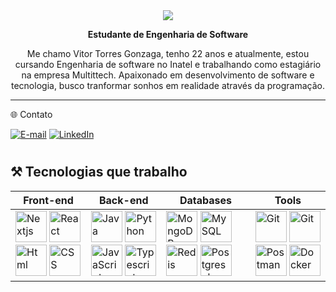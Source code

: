 <div align="center">
  <a href="https://git.io/typing-svg">
    <img src="https://readme-typing-svg.demolab.com?font=Fira+Code&weight=700&size=32&duration=7000&pause=&color=F7F7F7&center=true&vCenter=true&repeat=true&width=440&height=60&lines=Vitor+Gonzaga!">
  </a>
</div>

<p align="center"><strong>Estudante de Engenharia de Software</strong></p>

<p align="center">Me chamo Vitor Torres Gonzaga, tenho 22 anos e atualmente, estou cursando Engenharia de software no Inatel e trabalhando como estagiário na empresa Multittech. Apaixonado em desenvolvimento de software e tecnologia, busco tranformar sonhos em realidade através da programação.

---

🌐 Contato

[![E-mail](https://img.shields.io/badge/Email-808080?style=for-the-badge&logo=microsoft-outlook&logoColor=white)](mailto:vitor.t@ges.inatel.br)
[![LinkedIn](https://img.shields.io/badge/LinkedIn-0077B5?style=for-the-badge&logo=linkedin&logoColor=white)](https://www.linkedin.com/in/vitorgonzaga10/)


#

## ⚒️ Tecnologias que trabalho

| Front-end | Back-end | Databases | Tools |
|-----------|----------|-----------|-------|
| <img alt="Nextjs" title="Nextjs" width="50" src="https://cdn.jsdelivr.net/gh/devicons/devicon@latest/icons/nextjs/nextjs-original.svg" /> <img alt="React" title="React" width="50" src="https://cdn.jsdelivr.net/gh/devicons/devicon@latest/icons/react/react-original.svg" /> <img alt="Html" title="Html" width="50" src="https://cdn.jsdelivr.net/gh/devicons/devicon@latest/icons/html5/html5-original.svg" /> <img alt="CSS" title="CSS" width="50" src="https://cdn.jsdelivr.net/gh/devicons/devicon@latest/icons/css3/css3-original.svg" /> | <img alt="Java" title="Java" width="50" src="https://cdn.jsdelivr.net/gh/devicons/devicon@latest/icons/java/java-plain.svg" /> <img alt="Python" title="Python" width="50" src="https://cdn.jsdelivr.net/gh/devicons/devicon@latest/icons/python/python-original.svg" /> <img alt="JavaScript" title="JavaScript" width="50" src="https://cdn.jsdelivr.net/gh/devicons/devicon@latest/icons/javascript/javascript-original.svg" /> <img alt="Typescript" title="Typescript" width="50" src="https://cdn.jsdelivr.net/gh/devicons/devicon@latest/icons/typescript/typescript-original.svg" /> | <img alt="MongoDB" title="MongoDB" width="50" src="https://cdn.jsdelivr.net/gh/devicons/devicon@latest/icons/mongodb/mongodb-original.svg" /> <img alt="MySQL" title="MySQL" width="50" src="https://cdn.jsdelivr.net/gh/devicons/devicon@latest/icons/mysql/mysql-original.svg" /> <img alt="Redis" title="Redis" width="50" src="https://cdn.jsdelivr.net/gh/devicons/devicon@latest/icons/redis/redis-plain-wordmark.svg" /> <img alt="Postgresql" title="Postgresql" width="50" src="https://cdn.jsdelivr.net/gh/devicons/devicon@latest/icons/postgresql/postgresql-plain-wordmark.svg">| <img alt="Git" title="Git" width="50" src="https://cdn.jsdelivr.net/gh/devicons/devicon@latest/icons/git/git-original.svg" /> <img alt="Git" title="Git" width="50" src="https://cdn.jsdelivr.net/gh/devicons/devicon@latest/icons/github/github-original-wordmark.svg" /> <img alt="Postman" title="Postman" width="50" src="https://cdn.jsdelivr.net/gh/devicons/devicon@latest/icons/postman/postman-original.svg" /> <img alt="Docker" title="Docker" width="50" src="https://cdn.jsdelivr.net/gh/devicons/devicon@latest/icons/docker/docker-plain-wordmark.svg" /> |

<br/>


